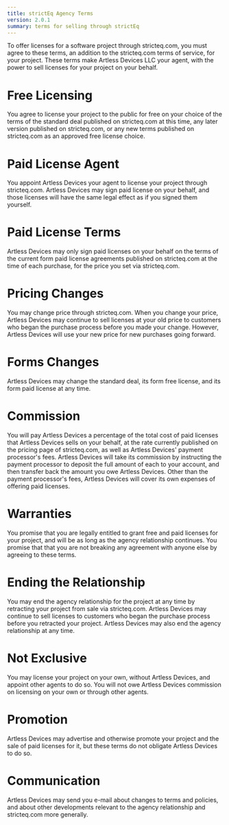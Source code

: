 ```yaml
---
title: strictEq Agency Terms
version: 2.0.1
summary: terms for selling through strictEq
---
```


To offer licenses for a software project through stricteq.com, you must agree to these terms, an addition to the stricteq.com terms of service, for your project.  These terms make Artless Devices LLC your agent, with the power to sell licenses for your project on your behalf.

# Free Licensing

You agree to license your project to the public for free on your choice of the terms of the standard deal published on stricteq.com at this time, any later version published on stricteq.com, or any new terms published on stricteq.com as an approved free license choice.

# Paid License Agent

You appoint Artless Devices your agent to license your project through stricteq.com.  Artless Devices may sign paid license on your behalf, and those licenses will have the same legal effect as if you signed them yourself.

# Paid License Terms

Artless Devices may only sign paid licenses on your behalf on the terms of the current form paid license agreements published on stricteq.com at the time of each purchase, for the price you set via stricteq.com.

# Pricing Changes

You may change price through stricteq.com.  When you change your price, Artless Devices may continue to sell licenses at your old price to customers who began the purchase process before you made your change. However,  Artless Devices will use your new price for new purchases going forward.

# Forms Changes 

Artless Devices may change the standard deal, its form free license, and its form paid license at any time.

# Commission

You will pay Artless Devices a percentage of the total cost of paid licenses that Artless Devices sells on your behalf, at the rate currently published on the pricing page of stricteq.com, as well as Artless Devices' payment processor's fees.  Artless Devices will take its commission by instructing the payment processor to deposit the full amount of each to your account, and then transfer back the amount you owe Artless Devices.  Other than the payment processor's fees, Artless Devices will cover its own expenses of offering paid licenses.

# Warranties

You promise that you are legally entitled to grant free and paid licenses for your project, and will be as long as the agency relationship continues.  You promise that that you are not breaking any agreement with anyone else by agreeing to these terms.

# Ending the Relationship

You may end the agency relationship for the project at any time by retracting your project from sale via stricteq.com.  Artless Devices may continue to sell licenses to customers who began the purchase process before you retracted your project.  Artless Devices may also end the agency relationship at any time.

# Not Exclusive

You may license your project on your own, without Artless Devices, and appoint other agents to do so.  You will not owe Artless Devices commission on licensing on your own or through other agents.

# Promotion

Artless Devices may advertise and otherwise promote your project and the sale of paid licenses for it, but these terms do not obligate Artless Devices to do so.

# Communication

Artless Devices may send you e-mail about changes to terms and policies, and about other developments relevant to the agency relationship and stricteq.com more generally.

